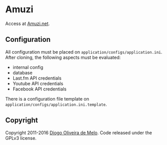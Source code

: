 Amuzi
=====

Access at [Amuzi.net](http://amuzi.net).

Configuration
-------------

All configuration must be placed on `application/configs/application.ini`. After
cloning, the following aspects must be evaluated:

- internal config
- database
- Last.fm API credentials
- Youtube API credentials
- Facebook API credentials

There is a configuration file template on
`application/configs/application.ini.template`.

Copyright
---------

Copyright 2011-2016 [Diogo Oliveira de Melo](http://diogomelo.net). Code 
released under the GPLv3 license.
